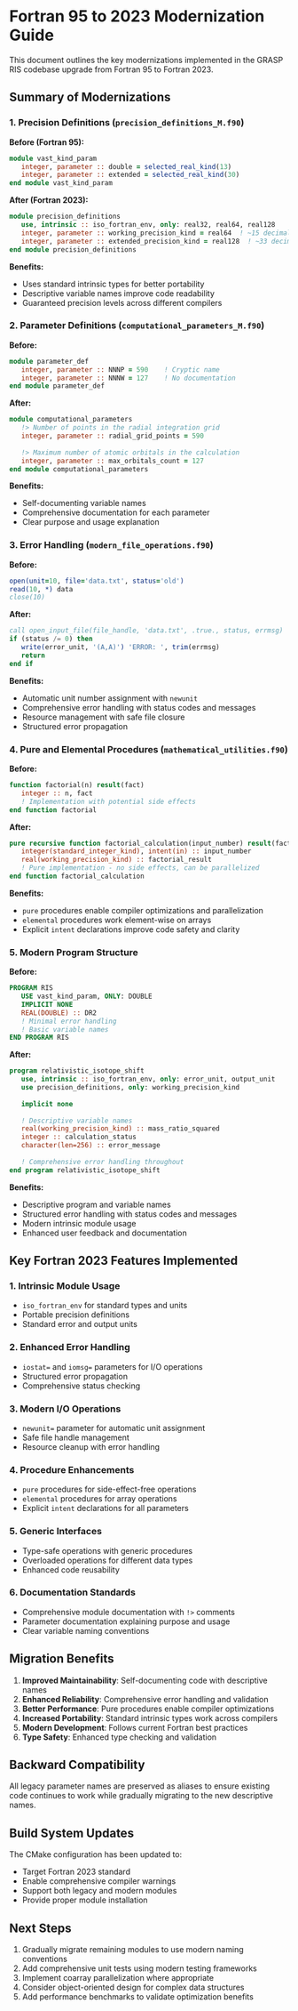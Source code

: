 # Fortran 95 to 2023 Modernization Guide

This document outlines the key modernizations implemented in the GRASP RIS codebase upgrade from Fortran 95 to Fortran 2023.

## Summary of Modernizations

### 1. Precision Definitions (`precision_definitions_M.f90`)

**Before (Fortran 95):**
```fortran
module vast_kind_param
   integer, parameter :: double = selected_real_kind(13)
   integer, parameter :: extended = selected_real_kind(30)
end module vast_kind_param
```

**After (Fortran 2023):**
```fortran
module precision_definitions
   use, intrinsic :: iso_fortran_env, only: real32, real64, real128
   integer, parameter :: working_precision_kind = real64  ! ~15 decimal digits
   integer, parameter :: extended_precision_kind = real128  ! ~33 decimal digits
end module precision_definitions
```

**Benefits:**
- Uses standard intrinsic types for better portability
- Descriptive variable names improve code readability
- Guaranteed precision levels across different compilers

### 2. Parameter Definitions (`computational_parameters_M.f90`)

**Before:**
```fortran
module parameter_def
   integer, parameter :: NNNP = 590    ! Cryptic name
   integer, parameter :: NNNW = 127    ! No documentation
end module parameter_def
```

**After:**
```fortran
module computational_parameters
   !> Number of points in the radial integration grid
   integer, parameter :: radial_grid_points = 590
   
   !> Maximum number of atomic orbitals in the calculation  
   integer, parameter :: max_orbitals_count = 127
end module computational_parameters
```

**Benefits:**
- Self-documenting variable names
- Comprehensive documentation for each parameter
- Clear purpose and usage explanation

### 3. Error Handling (`modern_file_operations.f90`)

**Before:**
```fortran
open(unit=10, file='data.txt', status='old')
read(10, *) data
close(10)
```

**After:**
```fortran
call open_input_file(file_handle, 'data.txt', .true., status, errmsg)
if (status /= 0) then
   write(error_unit, '(A,A)') 'ERROR: ', trim(errmsg)
   return
end if
```

**Benefits:**
- Automatic unit number assignment with `newunit`
- Comprehensive error handling with status codes and messages
- Resource management with safe file closure
- Structured error propagation

### 4. Pure and Elemental Procedures (`mathematical_utilities.f90`)

**Before:**
```fortran
function factorial(n) result(fact)
   integer :: n, fact
   ! Implementation with potential side effects
end function factorial
```

**After:**
```fortran
pure recursive function factorial_calculation(input_number) result(factorial_result)
   integer(standard_integer_kind), intent(in) :: input_number
   real(working_precision_kind) :: factorial_result
   ! Pure implementation - no side effects, can be parallelized
end function factorial_calculation
```

**Benefits:**
- `pure` procedures enable compiler optimizations and parallelization
- `elemental` procedures work element-wise on arrays
- Explicit `intent` declarations improve code safety and clarity

### 5. Modern Program Structure

**Before:**
```fortran
PROGRAM RIS
   USE vast_kind_param, ONLY: DOUBLE
   IMPLICIT NONE
   REAL(DOUBLE) :: DR2
   ! Minimal error handling
   ! Basic variable names
END PROGRAM RIS
```

**After:**
```fortran
program relativistic_isotope_shift
   use, intrinsic :: iso_fortran_env, only: error_unit, output_unit
   use precision_definitions, only: working_precision_kind
   
   implicit none
   
   ! Descriptive variable names
   real(working_precision_kind) :: mass_ratio_squared
   integer :: calculation_status
   character(len=256) :: error_message
   
   ! Comprehensive error handling throughout
end program relativistic_isotope_shift
```

**Benefits:**
- Descriptive program and variable names
- Structured error handling with status codes and messages  
- Modern intrinsic module usage
- Enhanced user feedback and documentation

## Key Fortran 2023 Features Implemented

### 1. **Intrinsic Module Usage**
- `iso_fortran_env` for standard types and units
- Portable precision definitions
- Standard error and output units

### 2. **Enhanced Error Handling**
- `iostat=` and `iomsg=` parameters for I/O operations
- Structured error propagation
- Comprehensive status checking

### 3. **Modern I/O Operations**
- `newunit=` parameter for automatic unit assignment
- Safe file handle management
- Resource cleanup with error handling

### 4. **Procedure Enhancements**
- `pure` procedures for side-effect-free operations
- `elemental` procedures for array operations
- Explicit `intent` declarations for all parameters

### 5. **Generic Interfaces**
- Type-safe operations with generic procedures
- Overloaded operations for different data types
- Enhanced code reusability

### 6. **Documentation Standards**
- Comprehensive module documentation with `!>` comments
- Parameter documentation explaining purpose and usage
- Clear variable naming conventions

## Migration Benefits

1. **Improved Maintainability**: Self-documenting code with descriptive names
2. **Enhanced Reliability**: Comprehensive error handling and validation
3. **Better Performance**: Pure procedures enable compiler optimizations
4. **Increased Portability**: Standard intrinsic types work across compilers
5. **Modern Development**: Follows current Fortran best practices
6. **Type Safety**: Enhanced type checking and validation

## Backward Compatibility

All legacy parameter names are preserved as aliases to ensure existing code continues to work while gradually migrating to the new descriptive names.

## Build System Updates

The CMake configuration has been updated to:
- Target Fortran 2023 standard
- Enable comprehensive compiler warnings
- Support both legacy and modern modules
- Provide proper module installation

## Next Steps

1. Gradually migrate remaining modules to use modern naming conventions
2. Add comprehensive unit tests using modern testing frameworks
3. Implement coarray parallelization where appropriate
4. Consider object-oriented design for complex data structures
5. Add performance benchmarks to validate optimization benefits
